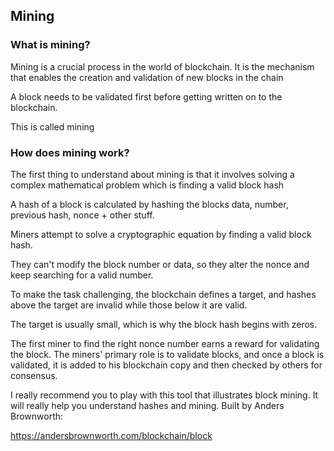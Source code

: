 ## Mining

### What is mining?

Mining is a crucial process in the world of blockchain. It is the mechanism that enables the creation and validation of new blocks in the chain

A block needs to be validated first before getting written on to the blockchain.

This is called mining

### How does mining work?


The first thing to understand about mining is that it involves solving a complex mathematical problem which is finding a valid block hash

A hash of a block is calculated by hashing the blocks data, number, previous hash, nonce + other stuff. 

Miners attempt to solve a cryptographic equation by finding a valid block hash. 

They can't modify the block number or data, so they alter the nonce and keep searching for a valid number.

To make the task challenging, the blockchain defines a target, and hashes above the target are invalid while those below it are valid. 

The target is usually small, which is why the block hash begins with zeros.

The first miner to find the right nonce number earns a reward for validating the block. The miners' primary role is to validate blocks, and once a block is validated, it is added to his blockchain copy and then checked by others for consensus.

I really recommend you to play with this tool that illustrates block mining. It will really help you understand hashes and mining. Built by Anders Brownworth:

https://andersbrownworth.com/blockchain/block



